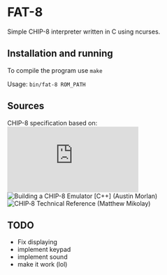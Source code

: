 # FAT-8

Simple CHIP-8 interpreter written in C using ncurses.

## Installation and running

To compile the program use ``make``

Usage: ``bin/fat-8 ROM_PATH``

## Sources

CHIP-8 specification based on:
![Cowgod's Chip-8 Technical Reference v1.0](http://devernay.free.fr/hacks/chip8/C8TECH10.HTM#2.4)
![Building a CHIP-8 Emulator [C++] (Austin Morlan)](https://austinmorlan.com/posts/chip8_emulator/)
![CHIP‐8 Technical Reference (Matthew Mikolay)](https://github.com/mattmikolay/chip-8/wiki/CHIP%E2%80%908-Technical-Reference)

## TODO

- Fix displaying
- implement keypad
- implement sound
- make it work (lol)